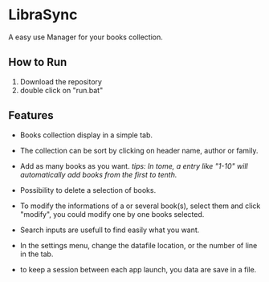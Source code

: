 # **LibraSync**

A easy use Manager for your books collection.

## **How to Run**

1. Download the repository
2. double click on "run.bat"

## **Features**

- Books collection display in a simple tab.

- The collection can be sort by clicking on header name, author or family.

- Add as many books as you want. _tips: In tome, a entry like "1-10" will automatically add books from the first to tenth._

- Possibility to delete a selection of books.

- To modify the informations of a or several book(s), select them and click "modify", you could modify one by one books selected.

- Search inputs are usefull to find easily what you want. 

- In the settings menu, change the datafile location, or the number of line in the tab.

- to keep a session between each app launch, you data are save in a file.
